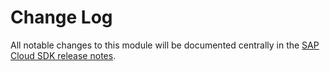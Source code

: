 # Change Log

All notable changes to this module will be documented centrally in the [SAP Cloud SDK release notes](https://help.sap.com/doc/9dbcab0600b346c2b359a8c8978a45ba/1.0/en-US/index.html).
